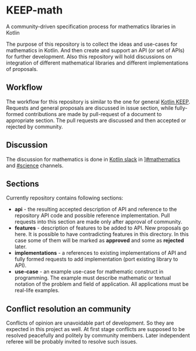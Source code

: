 # KEEP-math
A community-driven specification process for mathematics libraries in Kotlin

The purpose of this repository is to collect the ideas and use-cases for mathematics in Kotlin. And then create and support an API (or set of APIs) for further development. Also this repository will hold discussions on integration of different mathematical libraries and different implementations of proposals.

## Workflow
The workflow for this repository is similar to the one for general [Kotlin KEEP](https://github.com/Kotlin/KEEP). Requests and general proposals are discussed in issue section, while fully-formed contributions are made by pull-request of a document to appropriate section. The pull requests are discussed and then accepted or rejected by community.

## Discussion
The discussion for mathematics is done in [Kotlin slack](https://kotlinlang.slack.com) in ][#mathematics](https://kotlinlang.slack.com/messages/CE5HPKBRN/) and [#science](https://kotlinlang.slack.com/messages/CEXV2QWNM) channels.

## Sections
Currently repository contains following sections:

* **api** - the resulting accepted description of API and reference to the repository API code and possible reference implementation. Pull requests into this section are made only after approval of community.
* **features** - description of features to be added to API. New proposals go here. It is possible to have contradicting features in this directory. In this case some of them will be marked as **approved** and some as **rejected** later.
* **implementations** - a references to existing implementations of API and fully formed requests to add implementation (port existing library to API).
* **use-case** - an example use-case for mathematic construct in programming. The example must describe mathematic or textual notation of the problem and field of application. All applications must be real-life examples.

## Conflict resolution an community
Conflicts of opinion are unavoidable part of development. So they are expected in this project as well. At first stage conflicts are supposed to be resolved peacefully and politely by community members. Later independent referee will be probably invited to resolve such issues.